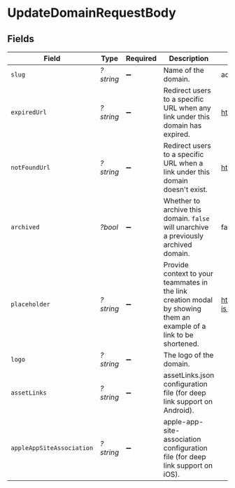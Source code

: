 # UpdateDomainRequestBody


## Fields

| Field                                                                                                              | Type                                                                                                               | Required                                                                                                           | Description                                                                                                        | Example                                                                                                            |
| ------------------------------------------------------------------------------------------------------------------ | ------------------------------------------------------------------------------------------------------------------ | ------------------------------------------------------------------------------------------------------------------ | ------------------------------------------------------------------------------------------------------------------ | ------------------------------------------------------------------------------------------------------------------ |
| `slug`                                                                                                             | *?string*                                                                                                          | :heavy_minus_sign:                                                                                                 | Name of the domain.                                                                                                | acme.com                                                                                                           |
| `expiredUrl`                                                                                                       | *?string*                                                                                                          | :heavy_minus_sign:                                                                                                 | Redirect users to a specific URL when any link under this domain has expired.                                      | https://acme.com/expired                                                                                           |
| `notFoundUrl`                                                                                                      | *?string*                                                                                                          | :heavy_minus_sign:                                                                                                 | Redirect users to a specific URL when a link under this domain doesn't exist.                                      | https://acme.com/not-found                                                                                         |
| `archived`                                                                                                         | *?bool*                                                                                                            | :heavy_minus_sign:                                                                                                 | Whether to archive this domain. `false` will unarchive a previously archived domain.                               | false                                                                                                              |
| `placeholder`                                                                                                      | *?string*                                                                                                          | :heavy_minus_sign:                                                                                                 | Provide context to your teammates in the link creation modal by showing them an example of a link to be shortened. | https://dub.co/help/article/what-is-dub                                                                            |
| `logo`                                                                                                             | *?string*                                                                                                          | :heavy_minus_sign:                                                                                                 | The logo of the domain.                                                                                            |                                                                                                                    |
| `assetLinks`                                                                                                       | *?string*                                                                                                          | :heavy_minus_sign:                                                                                                 | assetLinks.json configuration file (for deep link support on Android).                                             |                                                                                                                    |
| `appleAppSiteAssociation`                                                                                          | *?string*                                                                                                          | :heavy_minus_sign:                                                                                                 | apple-app-site-association configuration file (for deep link support on iOS).                                      |                                                                                                                    |